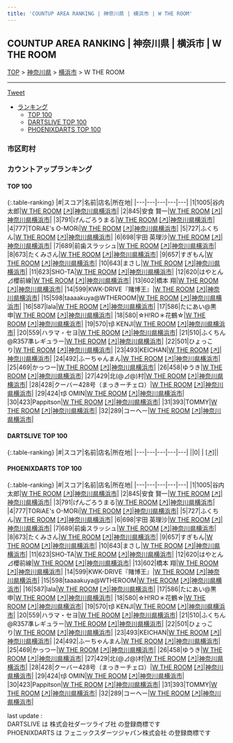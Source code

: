 ```yaml
---
title: 'COUNTUP AREA RANKING | 神奈川県 | 横浜市 | W THE ROOM'
---
```

## COUNTUP AREA RANKING | 神奈川県 | 横浜市 | W THE ROOM

[TOP](/darts/rank/) > [神奈川県](/darts/rank/神奈川県/) > [横浜市](/darts/rank/神奈川県/横浜市/) > W THE ROOM

___

<a href="https://twitter.com/share?ref_src=twsrc%5Etfw" data-text="COUNTUP AREA RANKING | 神奈川県横浜市W THE ROOM" class="twitter-share-button" data-hashtags="DARTSLIVE,PHOENIXDARTS,darts,ダーツ" data-show-count="false">Tweet</a>

* [ランキング](#カウントアップランキング)
    * [TOP 100](#top-100)
    * [DARTSLIVE TOP 100](#dartslive-top-100)
    * [PHOENIXDARTS TOP 100](#phoenixdarts-top-100)

### 市区町村

<ul>

</ul>

### カウントアップランキング

#### TOP 100



{:.table-ranking}
|#|スコア|名前|店名|所在地|
|---|---|---|---|---|
|1|1005|<span class="rank-name-pd">谷内 太郎</span>|<a href="/darts/rank/shops/79499.html">W THE ROOM</a> <a href="https://vs.phoenixdarts.com/jp/shop/shopDetailInfo/s_79499?s_seq=79499">[↗]</a>|<a href="/darts/rank/神奈川県/横浜市">神奈川県横浜市</a>|
|2|845|<span class="rank-name-pd"><span class="pro-icon-pd"></span>安食 賢一</span>|<a href="/darts/rank/shops/79499.html">W THE ROOM</a> <a href="https://vs.phoenixdarts.com/jp/shop/shopDetailInfo/s_79499?s_seq=79499">[↗]</a>|<a href="/darts/rank/神奈川県/横浜市">神奈川県横浜市</a>|
|3|791|<span class="rank-name-pd">げんごろうまる</span>|<a href="/darts/rank/shops/79499.html">W THE ROOM</a> <a href="https://vs.phoenixdarts.com/jp/shop/shopDetailInfo/s_79499?s_seq=79499">[↗]</a>|<a href="/darts/rank/神奈川県/横浜市">神奈川県横浜市</a>|
|4|777|<span class="rank-name-pd">TORiAE&#x27;s O-MORi</span>|<a href="/darts/rank/shops/79499.html">W THE ROOM</a> <a href="https://vs.phoenixdarts.com/jp/shop/shopDetailInfo/s_79499?s_seq=79499">[↗]</a>|<a href="/darts/rank/神奈川県/横浜市">神奈川県横浜市</a>|
|5|727|<span class="rank-name-pd">ふくちん</span>|<a href="/darts/rank/shops/79499.html">W THE ROOM</a> <a href="https://vs.phoenixdarts.com/jp/shop/shopDetailInfo/s_79499?s_seq=79499">[↗]</a>|<a href="/darts/rank/神奈川県/横浜市">神奈川県横浜市</a>|
|6|698|<span class="rank-name-pd"><span class="pro-icon-pd"></span>宇田 英理沙</span>|<a href="/darts/rank/shops/79499.html">W THE ROOM</a> <a href="https://vs.phoenixdarts.com/jp/shop/shopDetailInfo/s_79499?s_seq=79499">[↗]</a>|<a href="/darts/rank/神奈川県/横浜市">神奈川県横浜市</a>|
|7|689|<span class="rank-name-pd">前歯スラッシュ</span>|<a href="/darts/rank/shops/79499.html">W THE ROOM</a> <a href="https://vs.phoenixdarts.com/jp/shop/shopDetailInfo/s_79499?s_seq=79499">[↗]</a>|<a href="/darts/rank/神奈川県/横浜市">神奈川県横浜市</a>|
|8|673|<span class="rank-name-pd">たくみさん</span>|<a href="/darts/rank/shops/79499.html">W THE ROOM</a> <a href="https://vs.phoenixdarts.com/jp/shop/shopDetailInfo/s_79499?s_seq=79499">[↗]</a>|<a href="/darts/rank/神奈川県/横浜市">神奈川県横浜市</a>|
|9|657|<span class="rank-name-pd">すぎもん</span>|<a href="/darts/rank/shops/79499.html">W THE ROOM</a> <a href="https://vs.phoenixdarts.com/jp/shop/shopDetailInfo/s_79499?s_seq=79499">[↗]</a>|<a href="/darts/rank/神奈川県/横浜市">神奈川県横浜市</a>|
|10|643|<span class="rank-name-pd">まさし</span>|<a href="/darts/rank/shops/79499.html">W THE ROOM</a> <a href="https://vs.phoenixdarts.com/jp/shop/shopDetailInfo/s_79499?s_seq=79499">[↗]</a>|<a href="/darts/rank/神奈川県/横浜市">神奈川県横浜市</a>|
|11|623|<span class="rank-name-pd">SHO-TA</span>|<a href="/darts/rank/shops/79499.html">W THE ROOM</a> <a href="https://vs.phoenixdarts.com/jp/shop/shopDetailInfo/s_79499?s_seq=79499">[↗]</a>|<a href="/darts/rank/神奈川県/横浜市">神奈川県横浜市</a>|
|12|620|<span class="rank-name-pd">はやとん⊿櫻前線</span>|<a href="/darts/rank/shops/79499.html">W THE ROOM</a> <a href="https://vs.phoenixdarts.com/jp/shop/shopDetailInfo/s_79499?s_seq=79499">[↗]</a>|<a href="/darts/rank/神奈川県/横浜市">神奈川県横浜市</a>|
|13|602|<span class="rank-name-pd"><span class="pro-icon-pd"></span>橋本 翔</span>|<a href="/darts/rank/shops/79499.html">W THE ROOM</a> <a href="https://vs.phoenixdarts.com/jp/shop/shopDetailInfo/s_79499?s_seq=79499">[↗]</a>|<a href="/darts/rank/神奈川県/横浜市">神奈川県横浜市</a>|
|14|599|<span class="rank-name-pd">KWK-DRIVE『賭博王』</span>|<a href="/darts/rank/shops/79499.html">W THE ROOM</a> <a href="https://vs.phoenixdarts.com/jp/shop/shopDetailInfo/s_79499?s_seq=79499">[↗]</a>|<a href="/darts/rank/神奈川県/横浜市">神奈川県横浜市</a>|
|15|598|<span class="rank-name-pd">taaaakuya@WTHEROOM</span>|<a href="/darts/rank/shops/79499.html">W THE ROOM</a> <a href="https://vs.phoenixdarts.com/jp/shop/shopDetailInfo/s_79499?s_seq=79499">[↗]</a>|<a href="/darts/rank/神奈川県/横浜市">神奈川県横浜市</a>|
|16|587|<span class="rank-name-pd">lala</span>|<a href="/darts/rank/shops/79499.html">W THE ROOM</a> <a href="https://vs.phoenixdarts.com/jp/shop/shopDetailInfo/s_79499?s_seq=79499">[↗]</a>|<a href="/darts/rank/神奈川県/横浜市">神奈川県横浜市</a>|
|17|586|<span class="rank-name-pd">たにあい@黒申</span>|<a href="/darts/rank/shops/79499.html">W THE ROOM</a> <a href="https://vs.phoenixdarts.com/jp/shop/shopDetailInfo/s_79499?s_seq=79499">[↗]</a>|<a href="/darts/rank/神奈川県/横浜市">神奈川県横浜市</a>|
|18|580|<span class="rank-name-pd">☆H!RO＊花鶴☆</span>|<a href="/darts/rank/shops/79499.html">W THE ROOM</a> <a href="https://vs.phoenixdarts.com/jp/shop/shopDetailInfo/s_79499?s_seq=79499">[↗]</a>|<a href="/darts/rank/神奈川県/横浜市">神奈川県横浜市</a>|
|19|570|<span class="rank-name-pd">τβ KENJI</span>|<a href="/darts/rank/shops/79499.html">W THE ROOM</a> <a href="https://vs.phoenixdarts.com/jp/shop/shopDetailInfo/s_79499?s_seq=79499">[↗]</a>|<a href="/darts/rank/神奈川県/横浜市">神奈川県横浜市</a>|
|20|559|<span class="rank-name-pd">ハラマ・セヨ</span>|<a href="/darts/rank/shops/79499.html">W THE ROOM</a> <a href="https://vs.phoenixdarts.com/jp/shop/shopDetailInfo/s_79499?s_seq=79499">[↗]</a>|<a href="/darts/rank/神奈川県/横浜市">神奈川県横浜市</a>|
|21|510|<span class="rank-name-pd">ふくちん@R357準レギュラー</span>|<a href="/darts/rank/shops/79499.html">W THE ROOM</a> <a href="https://vs.phoenixdarts.com/jp/shop/shopDetailInfo/s_79499?s_seq=79499">[↗]</a>|<a href="/darts/rank/神奈川県/横浜市">神奈川県横浜市</a>|
|22|501|<span class="rank-name-pd">ひょっこり</span>|<a href="/darts/rank/shops/79499.html">W THE ROOM</a> <a href="https://vs.phoenixdarts.com/jp/shop/shopDetailInfo/s_79499?s_seq=79499">[↗]</a>|<a href="/darts/rank/神奈川県/横浜市">神奈川県横浜市</a>|
|23|493|<span class="rank-name-pd">KEICHAN</span>|<a href="/darts/rank/shops/79499.html">W THE ROOM</a> <a href="https://vs.phoenixdarts.com/jp/shop/shopDetailInfo/s_79499?s_seq=79499">[↗]</a>|<a href="/darts/rank/神奈川県/横浜市">神奈川県横浜市</a>|
|24|492|<span class="rank-name-pd">ふーちゃんまん</span>|<a href="/darts/rank/shops/79499.html">W THE ROOM</a> <a href="https://vs.phoenixdarts.com/jp/shop/shopDetailInfo/s_79499?s_seq=79499">[↗]</a>|<a href="/darts/rank/神奈川県/横浜市">神奈川県横浜市</a>|
|25|469|<span class="rank-name-pd">かっつー</span>|<a href="/darts/rank/shops/79499.html">W THE ROOM</a> <a href="https://vs.phoenixdarts.com/jp/shop/shopDetailInfo/s_79499?s_seq=79499">[↗]</a>|<a href="/darts/rank/神奈川県/横浜市">神奈川県横浜市</a>|
|26|458|<span class="rank-name-pd">ゆうき</span>|<a href="/darts/rank/shops/79499.html">W THE ROOM</a> <a href="https://vs.phoenixdarts.com/jp/shop/shopDetailInfo/s_79499?s_seq=79499">[↗]</a>|<a href="/darts/rank/神奈川県/横浜市">神奈川県横浜市</a>|
|27|429|<span class="rank-name-pd">北(@⊿@)村</span>|<a href="/darts/rank/shops/79499.html">W THE ROOM</a> <a href="https://vs.phoenixdarts.com/jp/shop/shopDetailInfo/s_79499?s_seq=79499">[↗]</a>|<a href="/darts/rank/神奈川県/横浜市">神奈川県横浜市</a>|
|28|428|<span class="rank-name-pd">クーバー428号（まっきーチェロ）</span>|<a href="/darts/rank/shops/79499.html">W THE ROOM</a> <a href="https://vs.phoenixdarts.com/jp/shop/shopDetailInfo/s_79499?s_seq=79499">[↗]</a>|<a href="/darts/rank/神奈川県/横浜市">神奈川県横浜市</a>|
|29|424|<span class="rank-name-pd">τβ  OMIN</span>|<a href="/darts/rank/shops/79499.html">W THE ROOM</a> <a href="https://vs.phoenixdarts.com/jp/shop/shopDetailInfo/s_79499?s_seq=79499">[↗]</a>|<a href="/darts/rank/神奈川県/横浜市">神奈川県横浜市</a>|
|30|423|<span class="rank-name-pd">Pappitson</span>|<a href="/darts/rank/shops/79499.html">W THE ROOM</a> <a href="https://vs.phoenixdarts.com/jp/shop/shopDetailInfo/s_79499?s_seq=79499">[↗]</a>|<a href="/darts/rank/神奈川県/横浜市">神奈川県横浜市</a>|
|31|393|<span class="rank-name-pd">TOMMY</span>|<a href="/darts/rank/shops/79499.html">W THE ROOM</a> <a href="https://vs.phoenixdarts.com/jp/shop/shopDetailInfo/s_79499?s_seq=79499">[↗]</a>|<a href="/darts/rank/神奈川県/横浜市">神奈川県横浜市</a>|
|32|289|<span class="rank-name-pd">コーヘー</span>|<a href="/darts/rank/shops/79499.html">W THE ROOM</a> <a href="https://vs.phoenixdarts.com/jp/shop/shopDetailInfo/s_79499?s_seq=79499">[↗]</a>|<a href="/darts/rank/神奈川県/横浜市">神奈川県横浜市</a>|


#### DARTSLIVE TOP 100



{:.table-ranking}
|#|スコア|名前|店名|所在地|
|---|---|---|---|---|
||0|<span class="rank-name-dl"> </span>|<a href="/darts/rank/shops/.html"></a> <a href="">[↗]</a>|<a href="/darts/rank//"></a>|


#### PHOENIXDARTS TOP 100



{:.table-ranking}
|#|スコア|名前|店名|所在地|
|---|---|---|---|---|
|1|1005|<span class="rank-name-pd">谷内 太郎</span>|<a href="/darts/rank/shops/79499.html">W THE ROOM</a> <a href="https://vs.phoenixdarts.com/jp/shop/shopDetailInfo/s_79499?s_seq=79499">[↗]</a>|<a href="/darts/rank/神奈川県/横浜市">神奈川県横浜市</a>|
|2|845|<span class="rank-name-pd"><span class="pro-icon-pd"></span>安食 賢一</span>|<a href="/darts/rank/shops/79499.html">W THE ROOM</a> <a href="https://vs.phoenixdarts.com/jp/shop/shopDetailInfo/s_79499?s_seq=79499">[↗]</a>|<a href="/darts/rank/神奈川県/横浜市">神奈川県横浜市</a>|
|3|791|<span class="rank-name-pd">げんごろうまる</span>|<a href="/darts/rank/shops/79499.html">W THE ROOM</a> <a href="https://vs.phoenixdarts.com/jp/shop/shopDetailInfo/s_79499?s_seq=79499">[↗]</a>|<a href="/darts/rank/神奈川県/横浜市">神奈川県横浜市</a>|
|4|777|<span class="rank-name-pd">TORiAE&#x27;s O-MORi</span>|<a href="/darts/rank/shops/79499.html">W THE ROOM</a> <a href="https://vs.phoenixdarts.com/jp/shop/shopDetailInfo/s_79499?s_seq=79499">[↗]</a>|<a href="/darts/rank/神奈川県/横浜市">神奈川県横浜市</a>|
|5|727|<span class="rank-name-pd">ふくちん</span>|<a href="/darts/rank/shops/79499.html">W THE ROOM</a> <a href="https://vs.phoenixdarts.com/jp/shop/shopDetailInfo/s_79499?s_seq=79499">[↗]</a>|<a href="/darts/rank/神奈川県/横浜市">神奈川県横浜市</a>|
|6|698|<span class="rank-name-pd"><span class="pro-icon-pd"></span>宇田 英理沙</span>|<a href="/darts/rank/shops/79499.html">W THE ROOM</a> <a href="https://vs.phoenixdarts.com/jp/shop/shopDetailInfo/s_79499?s_seq=79499">[↗]</a>|<a href="/darts/rank/神奈川県/横浜市">神奈川県横浜市</a>|
|7|689|<span class="rank-name-pd">前歯スラッシュ</span>|<a href="/darts/rank/shops/79499.html">W THE ROOM</a> <a href="https://vs.phoenixdarts.com/jp/shop/shopDetailInfo/s_79499?s_seq=79499">[↗]</a>|<a href="/darts/rank/神奈川県/横浜市">神奈川県横浜市</a>|
|8|673|<span class="rank-name-pd">たくみさん</span>|<a href="/darts/rank/shops/79499.html">W THE ROOM</a> <a href="https://vs.phoenixdarts.com/jp/shop/shopDetailInfo/s_79499?s_seq=79499">[↗]</a>|<a href="/darts/rank/神奈川県/横浜市">神奈川県横浜市</a>|
|9|657|<span class="rank-name-pd">すぎもん</span>|<a href="/darts/rank/shops/79499.html">W THE ROOM</a> <a href="https://vs.phoenixdarts.com/jp/shop/shopDetailInfo/s_79499?s_seq=79499">[↗]</a>|<a href="/darts/rank/神奈川県/横浜市">神奈川県横浜市</a>|
|10|643|<span class="rank-name-pd">まさし</span>|<a href="/darts/rank/shops/79499.html">W THE ROOM</a> <a href="https://vs.phoenixdarts.com/jp/shop/shopDetailInfo/s_79499?s_seq=79499">[↗]</a>|<a href="/darts/rank/神奈川県/横浜市">神奈川県横浜市</a>|
|11|623|<span class="rank-name-pd">SHO-TA</span>|<a href="/darts/rank/shops/79499.html">W THE ROOM</a> <a href="https://vs.phoenixdarts.com/jp/shop/shopDetailInfo/s_79499?s_seq=79499">[↗]</a>|<a href="/darts/rank/神奈川県/横浜市">神奈川県横浜市</a>|
|12|620|<span class="rank-name-pd">はやとん⊿櫻前線</span>|<a href="/darts/rank/shops/79499.html">W THE ROOM</a> <a href="https://vs.phoenixdarts.com/jp/shop/shopDetailInfo/s_79499?s_seq=79499">[↗]</a>|<a href="/darts/rank/神奈川県/横浜市">神奈川県横浜市</a>|
|13|602|<span class="rank-name-pd"><span class="pro-icon-pd"></span>橋本 翔</span>|<a href="/darts/rank/shops/79499.html">W THE ROOM</a> <a href="https://vs.phoenixdarts.com/jp/shop/shopDetailInfo/s_79499?s_seq=79499">[↗]</a>|<a href="/darts/rank/神奈川県/横浜市">神奈川県横浜市</a>|
|14|599|<span class="rank-name-pd">KWK-DRIVE『賭博王』</span>|<a href="/darts/rank/shops/79499.html">W THE ROOM</a> <a href="https://vs.phoenixdarts.com/jp/shop/shopDetailInfo/s_79499?s_seq=79499">[↗]</a>|<a href="/darts/rank/神奈川県/横浜市">神奈川県横浜市</a>|
|15|598|<span class="rank-name-pd">taaaakuya@WTHEROOM</span>|<a href="/darts/rank/shops/79499.html">W THE ROOM</a> <a href="https://vs.phoenixdarts.com/jp/shop/shopDetailInfo/s_79499?s_seq=79499">[↗]</a>|<a href="/darts/rank/神奈川県/横浜市">神奈川県横浜市</a>|
|16|587|<span class="rank-name-pd">lala</span>|<a href="/darts/rank/shops/79499.html">W THE ROOM</a> <a href="https://vs.phoenixdarts.com/jp/shop/shopDetailInfo/s_79499?s_seq=79499">[↗]</a>|<a href="/darts/rank/神奈川県/横浜市">神奈川県横浜市</a>|
|17|586|<span class="rank-name-pd">たにあい@黒申</span>|<a href="/darts/rank/shops/79499.html">W THE ROOM</a> <a href="https://vs.phoenixdarts.com/jp/shop/shopDetailInfo/s_79499?s_seq=79499">[↗]</a>|<a href="/darts/rank/神奈川県/横浜市">神奈川県横浜市</a>|
|18|580|<span class="rank-name-pd">☆H!RO＊花鶴☆</span>|<a href="/darts/rank/shops/79499.html">W THE ROOM</a> <a href="https://vs.phoenixdarts.com/jp/shop/shopDetailInfo/s_79499?s_seq=79499">[↗]</a>|<a href="/darts/rank/神奈川県/横浜市">神奈川県横浜市</a>|
|19|570|<span class="rank-name-pd">τβ KENJI</span>|<a href="/darts/rank/shops/79499.html">W THE ROOM</a> <a href="https://vs.phoenixdarts.com/jp/shop/shopDetailInfo/s_79499?s_seq=79499">[↗]</a>|<a href="/darts/rank/神奈川県/横浜市">神奈川県横浜市</a>|
|20|559|<span class="rank-name-pd">ハラマ・セヨ</span>|<a href="/darts/rank/shops/79499.html">W THE ROOM</a> <a href="https://vs.phoenixdarts.com/jp/shop/shopDetailInfo/s_79499?s_seq=79499">[↗]</a>|<a href="/darts/rank/神奈川県/横浜市">神奈川県横浜市</a>|
|21|510|<span class="rank-name-pd">ふくちん@R357準レギュラー</span>|<a href="/darts/rank/shops/79499.html">W THE ROOM</a> <a href="https://vs.phoenixdarts.com/jp/shop/shopDetailInfo/s_79499?s_seq=79499">[↗]</a>|<a href="/darts/rank/神奈川県/横浜市">神奈川県横浜市</a>|
|22|501|<span class="rank-name-pd">ひょっこり</span>|<a href="/darts/rank/shops/79499.html">W THE ROOM</a> <a href="https://vs.phoenixdarts.com/jp/shop/shopDetailInfo/s_79499?s_seq=79499">[↗]</a>|<a href="/darts/rank/神奈川県/横浜市">神奈川県横浜市</a>|
|23|493|<span class="rank-name-pd">KEICHAN</span>|<a href="/darts/rank/shops/79499.html">W THE ROOM</a> <a href="https://vs.phoenixdarts.com/jp/shop/shopDetailInfo/s_79499?s_seq=79499">[↗]</a>|<a href="/darts/rank/神奈川県/横浜市">神奈川県横浜市</a>|
|24|492|<span class="rank-name-pd">ふーちゃんまん</span>|<a href="/darts/rank/shops/79499.html">W THE ROOM</a> <a href="https://vs.phoenixdarts.com/jp/shop/shopDetailInfo/s_79499?s_seq=79499">[↗]</a>|<a href="/darts/rank/神奈川県/横浜市">神奈川県横浜市</a>|
|25|469|<span class="rank-name-pd">かっつー</span>|<a href="/darts/rank/shops/79499.html">W THE ROOM</a> <a href="https://vs.phoenixdarts.com/jp/shop/shopDetailInfo/s_79499?s_seq=79499">[↗]</a>|<a href="/darts/rank/神奈川県/横浜市">神奈川県横浜市</a>|
|26|458|<span class="rank-name-pd">ゆうき</span>|<a href="/darts/rank/shops/79499.html">W THE ROOM</a> <a href="https://vs.phoenixdarts.com/jp/shop/shopDetailInfo/s_79499?s_seq=79499">[↗]</a>|<a href="/darts/rank/神奈川県/横浜市">神奈川県横浜市</a>|
|27|429|<span class="rank-name-pd">北(@⊿@)村</span>|<a href="/darts/rank/shops/79499.html">W THE ROOM</a> <a href="https://vs.phoenixdarts.com/jp/shop/shopDetailInfo/s_79499?s_seq=79499">[↗]</a>|<a href="/darts/rank/神奈川県/横浜市">神奈川県横浜市</a>|
|28|428|<span class="rank-name-pd">クーバー428号（まっきーチェロ）</span>|<a href="/darts/rank/shops/79499.html">W THE ROOM</a> <a href="https://vs.phoenixdarts.com/jp/shop/shopDetailInfo/s_79499?s_seq=79499">[↗]</a>|<a href="/darts/rank/神奈川県/横浜市">神奈川県横浜市</a>|
|29|424|<span class="rank-name-pd">τβ  OMIN</span>|<a href="/darts/rank/shops/79499.html">W THE ROOM</a> <a href="https://vs.phoenixdarts.com/jp/shop/shopDetailInfo/s_79499?s_seq=79499">[↗]</a>|<a href="/darts/rank/神奈川県/横浜市">神奈川県横浜市</a>|
|30|423|<span class="rank-name-pd">Pappitson</span>|<a href="/darts/rank/shops/79499.html">W THE ROOM</a> <a href="https://vs.phoenixdarts.com/jp/shop/shopDetailInfo/s_79499?s_seq=79499">[↗]</a>|<a href="/darts/rank/神奈川県/横浜市">神奈川県横浜市</a>|
|31|393|<span class="rank-name-pd">TOMMY</span>|<a href="/darts/rank/shops/79499.html">W THE ROOM</a> <a href="https://vs.phoenixdarts.com/jp/shop/shopDetailInfo/s_79499?s_seq=79499">[↗]</a>|<a href="/darts/rank/神奈川県/横浜市">神奈川県横浜市</a>|
|32|289|<span class="rank-name-pd">コーヘー</span>|<a href="/darts/rank/shops/79499.html">W THE ROOM</a> <a href="https://vs.phoenixdarts.com/jp/shop/shopDetailInfo/s_79499?s_seq=79499">[↗]</a>|<a href="/darts/rank/神奈川県/横浜市">神奈川県横浜市</a>|


<div class="footer border-top border-gray-light mt-5 pt-3 text-right text-gray">
    last update : <span style="font-weight: italic" id="foot_last_modified"></span><br />
    DARTSLIVE は 株式会社ダーツライブ社 の登録商標です<br />
    PHOENIXDARTS は フェニックスダーツジャパン株式会社 の登録商標です<br />
</div>

<script src="https://cdnjs.cloudflare.com/ajax/libs/jquery.tablesorter/2.31.3/js/jquery.tablesorter.min.js" integrity="sha512-qzgd5cYSZcosqpzpn7zF2ZId8f/8CHmFKZ8j7mU4OUXTNRd5g+ZHBPsgKEwoqxCtdQvExE5LprwwPAgoicguNg==" crossorigin="anonymous" referrerpolicy="no-referrer"></script>
<link rel="stylesheet" href="https://cdnjs.cloudflare.com/ajax/libs/jquery.tablesorter/2.31.3/css/theme.default.min.css" integrity="sha512-wghhOJkjQX0Lh3NSWvNKeZ0ZpNn+SPVXX1Qyc9OCaogADktxrBiBdKGDoqVUOyhStvMBmJQ8ZdMHiR3wuEq8+w==" crossorigin="anonymous" referrerpolicy="no-referrer" />
<script>
$(function() {
    $(".table-ranking").tablesorter({sortList:[[0, 0]]});
    $("#foot_last_modified").text(formatDate(new Date(document.lastModified), 'yyyy-MM-dd HH:mm:ss'));
});
</script>

<script async src="https://platform.twitter.com/widgets.js" charset="utf-8"></script>
